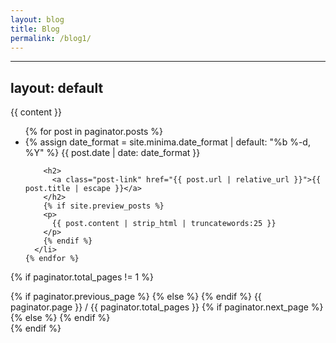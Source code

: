 ```yaml
---
layout: blog
title: Blog
permalink: /blog1/
---
```

---
layout: default
---

<div class="blog">

  {{ content }}

  <ul class="post-list">
    {% for post in paginator.posts %}
      <li>
        {% assign date_format = site.minima.date_format | default: "%b %-d, %Y" %}
        <span class="post-meta">{{ post.date | date: date_format }}</span>

        <h2>
          <a class="post-link" href="{{ post.url | relative_url }}">{{ post.title | escape }}</a>
        </h2>
        {% if site.preview_posts %}
        <p>
          {{ post.content | strip_html | truncatewords:25 }}
        </p>
        {% endif %}
      </li>
    {% endfor %}
  </ul>

  {% if paginator.total_pages != 1 %}
    <div class="pagination">
      {% if paginator.previous_page %}
        <a href="{{ paginator.previous_page_path | prepend: site.baseurl | replace: '//', '/' }}" class="previous"><i class="fa fa-long-arrow-left"></i></a>
      {% else %}
        <span class="previous disabled"><i class="fa fa-long-arrow-left"></i></span>
      {% endif %}
      <span class="page-number ">{{ paginator.page }} / {{ paginator.total_pages }}</span>
      {% if paginator.next_page %}
        <a href="{{ paginator.next_page_path | prepend: site.baseurl | replace: '//', '/' }}" class="next"><i class="fa fa-long-arrow-right"></i></a>
      {% else %}
        <span class="next disabled"><i class="fa fa-long-arrow-right"></i></span>
      {% endif %}
    </div>
  {% endif %}


</div>
